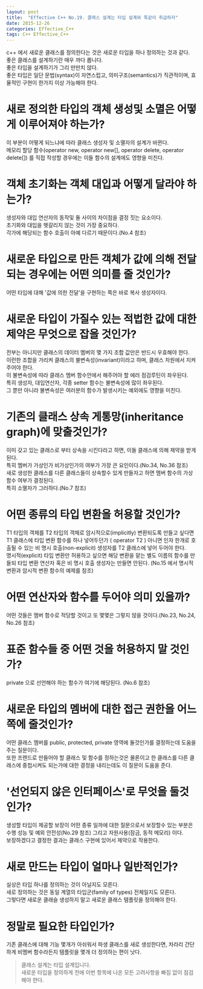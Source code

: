 ```yaml
---
layout: post
title:  "Effective C++ No.19. 클래스 설계는 타입 설계와 똑같이 취급하자"
date: 2015-12-26
categories: Effective_C++
tags: C++ Effective_C++
---
```


c++ 에서 새로운 클래스를 정의한다는 것은 새로운 타입을 하나 정의하는 것과 같다.  
좋은 클래스를 설계하기란 매우 까다 롭니다.  
좋은 타입을 설계하기가 그리 만만치 않다.  
좋은 타입은 일단 문법(syntax)이 자연스럽고, 의미구조(semantics)가 직관적이며, 효율적인 구현이 한가지 이상 가능해야 한다.  

# 새로 정의한 타입의 객체 생성및 소멸은 어떻게 이루어져야 하는가?  
이 부분이 어떻게 되느냐에 따라 클래스 생성자 및 소멸자의 설계가 바뀐다.  
메모리 할당 함수(operator new, operator new[], operator delete, operator delete[]) 를 직접 작성할 경우에는 이들 함수의 설계에도 영향을 미친다.  

# 객체 초기화는 객체 대입과 어떻게 달라야 하는가?  
생성자와 대입 연산자의 동작및 둘 사이의 차이점을 결정 짓는 요소이다.  
초기화와 대입을 헷갈리지 않는 것이 가장 중요하다.  
각가에 해당되는 함수 호출이 아예 다르기 때문이다.(No.4 참조)

# 새로운 타입으로 만든 객체가 값에 의해 전달되는 경우에는 어떤 의미를 줄 것인가?
어떤 타입에 대해 '값에 의한 전달'을 구현하는 쪽은 바로 복사 생성자이다.  

# 새로운 타입이 가질수 있는 적법한 값에 대한 제약은 무엇으로 잡을 것인가?  
전부는 아니지만 클래스의 데이터 멤버의 몇 가지 조합 값만은 반드시 우효해야 한다.  
이런한 조합을 가리켜 클래스의 불변속성(invariant)이라고 하며, 클래스 차원에서 지켜주어야 한다.  
이 불변속성에 따라 클래스 멤버 함수안에서 해주어야 할 에러 점검루틴이 좌우된다.  
특히 생성자, 대입연산자, 각종 setter 함수는 불변속성에 많이 좌우된다.  
그 뿐만 아니라 불변속성은 여러분의 함수가 발생시키는 예외에도 영향을 미친다.  

# 기존의 클래스 상속 게통망(inheritance graph)에 맞출것인가?  
이미 갖고 있는 클래스로 부터 상속을 시킨다라고 하면, 이들 클래스에 의해 제약을 받게 된다.  
특히 멤버가 가상인가 비가상인가의 여부가 가장 큰 요인이다.(No.34, No.36 참조)  
새로 생성한 클래스를 다른 클래스들이 상속할수 있게 만들자고 하면 멤버 함수의 가상 함수 여부가 결정된다.  
특히 소멸자가 그러하다.(No.7 참조)

# 어떤 종류의 타입 변환을 허용할 것인가?  
T1 타입의 객체를 T2 타입의 객체로 암시적으로(implicitly) 변환되도록 만들고 싶다면 T1 클래스에 타입 변환 함수를 하나 넣어두던가 ( operator T2 )
아니면 인자 한개로 호출될 수 있는 비 명시 호출(non-explicit) 생성자를 T2 클래스에 넣어 두어야 한다.  
명시적(explicit) 타입 변환만 허용하고 싶으면 해당 변환을 맡는 별도 이름의 함수를 만들되 타입 변환 연산자 혹은 비 명시 호출 생성자는 만들면 안된다.  (No.15 에서 명시적 변환과 암시적 변환 함수의 예제를 참조)

# 어떤 연산자와 함수를 두어야 의미 있을까?  
어떤 것들은 멤버 함수로 적당할 것이고 또 몇몇은 그렇지 않을 것이다.(No.23, No.24, No.26 참조)  

# 표준 함수들 중 어떤 것을 허용하지 말 것인가?  
private 으로 선언해야 하는 함수가 여기에 해당된다. (No.6 참조)  

# 새로운 타입의 멤버에 대한 접근 권한을 어느쪽에 줄것인가?
어떤 클래스 멤버를 public, protected, private 영역에 둘것인가를 결정하는데 도움을 주는 질문이다.  
또한 프렌드로 만들어야 할 클래스 및 함수를 정하는것은 물론이고 한 클래스를 다른 클래스에 중첩시켜도 되는가에 대한 결정을 내리는데도 이 질문이 도움을 준다.  

# '선언되지 않은 인터페이스'로 무엇을 둘것인가?
생성할 타입이 제공할 보장이 어떤 종류 일까에 대한 질문으로서 보장할수 있는 부분은 수행 성능 및 예외 안전성(No.29 참조) 그리고 자원사용(잠금, 동적 메모리) 이다.  
보장하겠다고 결정한 결과는 클래스 구현에 있어서 제약으로 작용한다.  

# 새로 만드는 타입이 얼마나 일반적인가?  
실상은 타입 하나를 정의하는 것이 아닐지도 모른다.  
새로 정의하는 것은 동일 계열의 타입군(family of types) 전체일지도 모른다.  
그렇다면 새로운 클래슬 생성하지 말고 새로운 클래스 템플릿을 정의해야 한다.  

# 정말로 필요한 타입인가?
기존 클래스에 대해 기능 몇개가 아쉬워서 파생 클래스를 새로 생성한다면, 차라리 간단하게 비멤버 함수라든지 템플릿을 몇개 더 정의하는 편이 낫다.   

> 클래스 설계는 타입 설계입니다.  
> 새로운 타입을 정의하게 전에 이번 항목에 나온 모든 고려사항을 빠짐 없이 점검해야 한다.  

